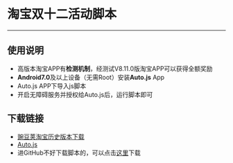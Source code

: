 # 淘宝双十二活动脚本
***
## 使用说明
* 高版本淘宝APP有**检测机制**，经测试V8.11.0版淘宝APP可以获得全额奖励
* **Android7.0**及以上设备（无需Root）安装**Auto.js** App
* Auto.js APP下导入js脚本
* 开启无障碍服务并授权给Auto.js后，运行脚本即可
## 下载链接
* [豌豆荚淘宝历史版本下载](https://www.wandoujia.com/apps/32267/history)
* [Auto.js]()
* 进GitHub不好下载脚本的，可以点击[这里]()下载


